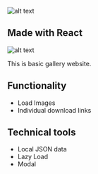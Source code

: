 ![alt text](https://i.imgur.com/UhGKRln.png)
## Made with React
![alt text](https://colorfield.be/sites/default/files/styles/large/public/2017-05/react-logo_1.png)

This is basic gallery website.

## Functionality
* Load Images
* Individual download links

## Technical tools
* Local JSON data
* Lazy Load
* Modal
